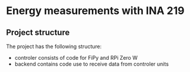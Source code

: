# Energy measurements with INA 219

## Project structure

The project has the following structure:
- controler consists of code for FiPy and RPi Zero W
- backend contains code use to receive data from controler units